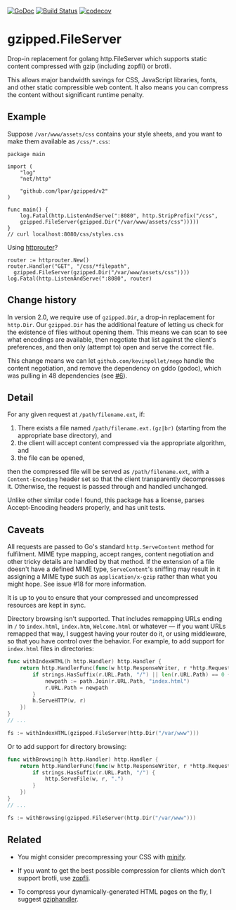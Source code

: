 [![GoDoc](https://godoc.org/github.com/lpar/gzipped?status.svg)](https://godoc.org/github.com/lpar/gzipped)
[![Build Status](https://travis-ci.org/lpar/gzipped.svg?branch=trunk)](https://travis-ci.org/lpar/gzipped)
[![codecov](https://codecov.io/gh/lpar/gzipped/branch/trunk/graph/badge.svg)](https://codecov.io/gh/lpar/gzipped)

# gzipped.FileServer

Drop-in replacement for golang http.FileServer which supports static content
compressed with gzip (including zopfli) or brotli.

This allows major bandwidth savings for CSS, JavaScript libraries, fonts, and
other static compressible web content. It also means you can compress the
content without significant runtime penalty.

## Example

Suppose `/var/www/assets/css` contains your style sheets, and you want to make them available as `/css/*.css`:

    package main
    
    import (
    	"log"
    	"net/http"
    
    	"github.com/lpar/gzipped/v2"
    )
    
    func main() {
    	log.Fatal(http.ListenAndServe(":8080", http.StripPrefix("/css",
        gzipped.FileServer(gzipped.Dir("/var/www/assets/css")))))
    }
    // curl localhost:8080/css/styles.css


Using [httprouter](https://github.com/julienschmidt/httprouter)?

    router := httprouter.New()
    router.Handler("GET", "/css/*filepath", 
      gzipped.FileServer(gzipped.Dir("/var/www/assets/css"))))
    log.Fatal(http.ListenAndServe(":8080", router)

## Change history

In version 2.0, we require use of `gzipped.Dir`, a drop-in replacement for `http.Dir`. Our `gzipped.Dir` has the
additional feature of letting us check for the existence of files without opening them. This means we can scan
to see what encodings are available, then negotiate that list against the client's preferences, and then only (attempt
to) open and serve the correct file.

This change means we can let `github.com/kevinpollet/nego` handle the content negotiation, and remove the dependency
on gddo (godoc), which was pulling in 48 dependencies (see [#6](https://github.com/lpar/gzipped/issues/6)).

## Detail

For any given request at `/path/filename.ext`, if:

  1. There exists a file named `/path/filename.ext.(gz|br)` (starting from the 
     appropriate base directory), and
  2. the client will accept content compressed via the appropriate algorithm, and
  3. the file can be opened,

then the compressed file will be served as `/path/filename.ext`, with a
`Content-Encoding` header set so that the client transparently decompresses it.
Otherwise, the request is passed through and handled unchanged.

Unlike other similar code I found, this package has a license, parses 
Accept-Encoding headers properly, and has unit tests.

## Caveats

All requests are passed to Go's standard `http.ServeContent` method for
fulfilment. MIME type mapping, accept ranges, content negotiation and other
tricky details are handled by that method. If the extension of a file doesn't have a defined MIME type, `ServeContent`'s sniffing may result in it assigning a MIME type such as `application/x-gzip` rather than what you might hope. See issue #18 for more information.

It is up to you to ensure that your compressed and uncompressed resources are
kept in sync.

Directory browsing isn't supported. That includes remapping URLs ending in `/` to `index.html`, 
`index.htm`, `Welcome.html` or whatever — if you want URLs remapped that way,
I suggest having your router do it, or using middleware, so that you have control
over the behavior. For example, to add support for `index.html` files in directories:

```go
func withIndexHTML(h http.Handler) http.Handler {
	return http.HandlerFunc(func(w http.ResponseWriter, r *http.Request) {
		if strings.HasSuffix(r.URL.Path, "/") || len(r.URL.Path) == 0 {
			newpath := path.Join(r.URL.Path, "index.html")
			r.URL.Path = newpath
		}
		h.ServeHTTP(w, r)
	})
}
// ...

fs := withIndexHTML(gzipped.FileServer(http.Dir("/var/www")))
```

Or to add support for directory browsing:

```go
func withBrowsing(h http.Handler) http.Handler {
	return http.HandlerFunc(func(w http.ResponseWriter, r *http.Request) {
		if strings.HasSuffix(r.URL.Path, "/") {
			http.ServeFile(w, r, ".")
		}
	})
}
// ...

fs := withBrowsing(gzipped.FileServer(http.Dir("/var/www")))
```

## Related

 * You might consider precompressing your CSS with [minify](https://github.com/tdewolff/minify). 

 * If you want to get the best possible compression for clients which don't support brotli, use [zopfli](https://github.com/google/zopfli).

 * To compress your dynamically-generated HTML pages on the fly, I suggest [gziphandler](https://github.com/NYTimes/gziphandler).

